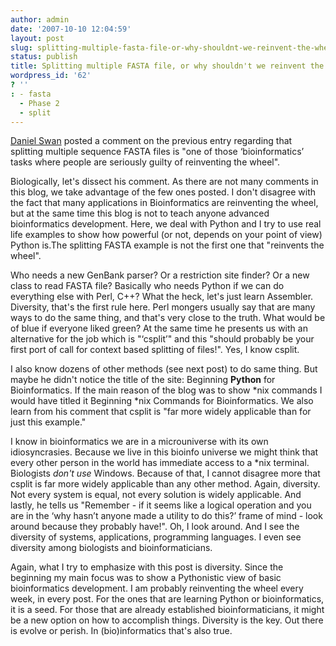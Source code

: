 ```yaml
---
author: admin
date: '2007-10-10 12:04:59'
layout: post
slug: splitting-multiple-fasta-file-or-why-shouldnt-we-reinvent-the-wheel
status: publish
title: Splitting multiple FASTA file, or why shouldn't we reinvent the wheel?
wordpress_id: '62'
? ''
: - fasta
  - Phase 2
  - split
---
```


[Daniel Swan](eridanus.net/blog) posted a comment on the previous entry
regarding that splitting multiple sequence FASTA files is "one of those
‘bioinformatics’ tasks where people are seriously guilty of reinventing
the wheel". 

Biologically, let's dissect his comment. As there are not
many comments in this blog, we take advantage of the few ones posted. I
don't disagree with the fact that many applications in Bioinformatics
are reinventing the wheel, but at the same time this blog is not to
teach anyone advanced bioinformatics development. Here, we deal with
Python and I try to use real life examples to show how powerful (or not,
depends on your point of view) Python is.The splitting FASTA example is
not the first one that "reinvents the wheel".

Who needs a new GenBank parser? Or a restriction site finder? Or a new class to read FASTA file?
Basically who needs Python if we can do everything else with Perl, C++?
What the heck, let's just learn Assembler. Diversity, that's the first
rule here. Perl mongers usually say that are many ways to do the same
thing, and that's very close to the truth. What would be of blue if
everyone liked green? At the same time he presents us with an
alternative for the job which is "‘csplit’" and this "should probably be
your first port of call for context based splitting of files!". Yes, I
know csplit. 

I also know dozens of other methods (see next post) to do
same thing. But maybe he didn't notice the title of the site: Beginning
**Python** for Bioinformatics. If the main reason of the blog was to
show \*nix commands I would have titled it Beginning \*nix Commands for
Bioinformatics. We also learn from his comment that csplit is "far more
widely applicable than for just this example." 

I know in bioinformatics
we are in a microuniverse with its own idiosyncrasies. Because we live
in this bioinfo universe we might think that every other person in the
world has immediate access to a \*nix terminal. Biologists *don't use*
Windows. Because of that, I cannot disagree more that csplit is far more
widely applicable than any other method. Again, diversity. Not every
system is equal, not every solution is widely applicable. And lastly, he
tells us "Remember - if it seems like a logical operation and you are in
the ‘why hasn’t anyone made a utility to do this?’ frame of mind - look
around because they probably have!". Oh, I look around. And I see the
diversity of systems, applications, programming languages. I even see
diversity among biologists and bioinformaticians. 

Again, what I try to
emphasize with this post is diversity. Since the beginning my main focus
was to show a Pythonistic view of basic bioinformatics development. I am
probably reinventing the wheel every week, in every post. For the ones
that are learning Python or bioinformatics, it is a seed. For those that
are already established bioinformaticians, it might be a new option on
how to accomplish things. Diversity is the key. Out there is evolve or
perish. In (bio)informatics that's also true.
